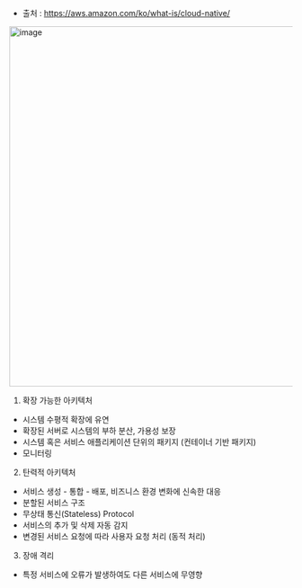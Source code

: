 * 출처 : https://aws.amazon.com/ko/what-is/cloud-native/
<img width="641" alt="image" src="https://github.com/sig2nya/JAVA/assets/70207093/a082a9c4-12a0-4bed-a60f-b69ea37dbdf9">


1. 확장 가능한 아키텍처
- 시스템 수평적 확장에 유연
- 확장된 서버로 시스템의 부하 분산, 가용성 보장
- 시스템 혹은 서비스 애플리케이션 단위의 패키지 (컨테이너 기반 패키지)
- 모니터링

2. 탄력적 아키텍처
- 서비스 생성 - 통합 - 배포, 비즈니스 환경 변화에 신속한 대응
- 분할된 서비스 구조
- 무상태 통신(Stateless) Protocol
- 서비스의 추가 및 삭제 자동 감지
- 변경된 서비스 요청에 따라 사용자 요청 처리 (동적 처리)

3. 장애 격리
- 특정 서비스에 오류가 발생하여도 다른 서비스에 무영향

